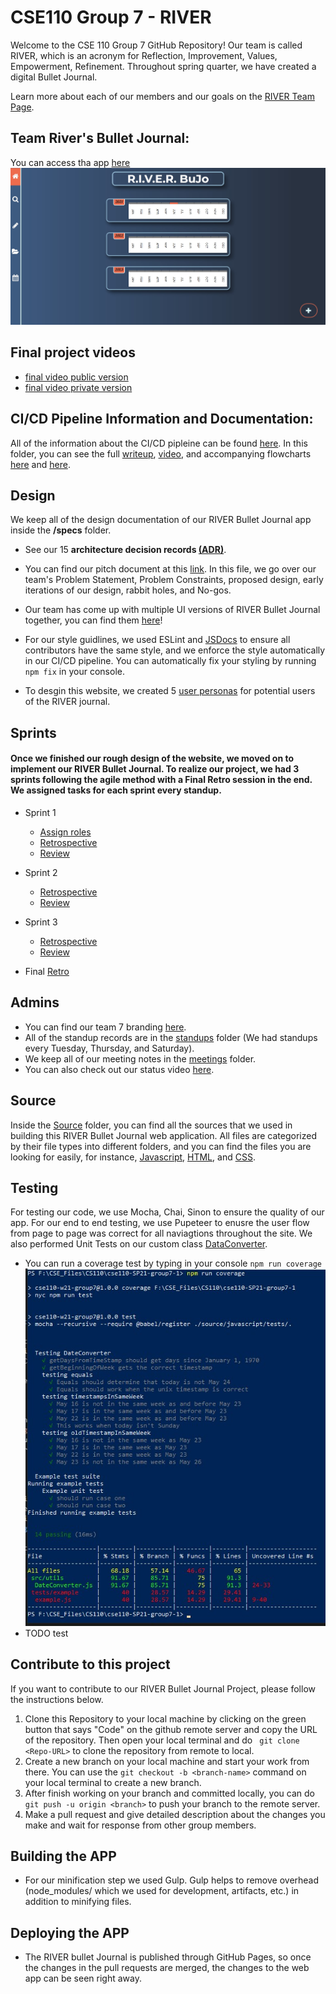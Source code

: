 
# CSE110 Group 7 - RIVER

Welcome to the CSE 110 Group 7 GitHub Repository! Our team is called RIVER, which is an acronym for Reflection, Improvement, Values, Empowerment, Refinement. Throughout spring quarter, we have created a digital Bullet Journal. 

Learn more about each of our members and our goals on the [RIVER Team Page](admin/team.md).

## Team River's Bullet Journal: 
You can access tha app [here](https://noaht.github.io/cse110-w21-group7/index.html)    
![websiteLayout](admin/onboard-images/Front-Page.jpg)  

## Final project videos
- [final video public version](TODO)
- [final video private version](TODO)

## CI/CD Pipeline Information and Documentation:
All of the information about the CI/CD pipleine can be found [here](https://github.com/cse110-w21-group7/cse110-SP21-group7/tree/main/admin/cipipeline). In this folder, you can see the full [writeup](admin/cipipeline/phase1.md), [video](admin/cipipeline/phase1.mp4), and accompanying flowcharts [here](admin/cipipeline/phase1.png) and [here](admin/cipipeline/phase2.png). 

## Design

We keep all of the design documentation of our RIVER Bullet Journal app inside the **/specs** folder.

- See our 15 **architecture decision records [(ADR)](https://github.com/cse110-w21-group7/cse110-SP21-group7/tree/main/specs/adr)**.

- You can find our pitch document at this [link](https://github.com/cse110-w21-group7/cse110-SP21-group7/tree/main/specs/pitch). In this file, we go over our team's Problem Statement, Problem Constraints, proposed design, early iterations of our design, rabbit holes, and No-gos.

- Our team has come up with multiple UI versions of RIVER Bullet Journal together, you can find them [here](https://github.com/cse110-w21-group7/cse110-SP21-group7/tree/main/specs/interface)!

- For our style guidlines, we used ESLint and [JSDocs](https://github.com/shri/JSDoc-Style-Guide) to ensure all contributors have the same style, and we enforce the style automatically in our CI/CD pipeline. You can automatically fix your styling by running ```npm fix``` in your console.

- To desgin this website, we created 5 [user personas](https://github.com/cse110-w21-group7/cse110-SP21-group7/tree/main/specs/users) for potential users of the RIVER journal.

## Sprints
#### Once we finished our rough design of the website, we moved on to implement our RIVER Bullet Journal. To realize our project, we had 3 sprints following the agile method with a Final Retro session in the end. We assigned tasks for each sprint every standup.

- Sprint 1
  - [Assign roles](https://github.com/cse110-w21-group7/cse110-SP21-group7/blob/main/admin/standups/standup_may6.md)
  - [Retrospective](https://github.com/cse110-w21-group7/cse110-SP21-group7/blob/brettherbst-patch-1/admin/meetings/051521-retrospective.md)
  - [Review](https://github.com/cse110-w21-group7/cse110-SP21-group7/blob/brettherbst-patch-1/admin/meetings/051521-sprint-review.md)
  
- Sprint 2
  - [Retrospective](https://github.com/cse110-w21-group7/cse110-SP21-group7/blob/brettherbst-patch-1/admin/meetings/052221-retrospective2.md)
  - [Review](https://github.com/cse110-w21-group7/cse110-SP21-group7/blob/brettherbst-patch-1/admin/meetings/052221-sprint-2-review.md)

- Sprint 3
  - [Retrospective](https://github.com/cse110-w21-group7/cse110-SP21-group7/blob/brettherbst-patch-1/admin/meetings/052921-retro3.md)
  - [Review](https://github.com/cse110-w21-group7/cse110-SP21-group7/blob/brettherbst-patch-1/admin/meetings/052921-sprint-review-3.md)
  
- Final [Retro](https://github.com/cse110-w21-group7/cse110-SP21-group7/blob/brettherbst-patch-1/admin/meetings/060621-finalRetro.md)
## Admins
- You can find our team 7 branding [here](https://github.com/cse110-w21-group7/cse110-SP21-group7/tree/brettherbst-patch-1/admin/branding).
- All of the standup records are in the [standups](https://github.com/cse110-w21-group7/cse110-SP21-group7/tree/brettherbst-patch-1/admin/standups)   folder (We had standups every Tuesday, Thursday, and Saturday).
- We keep all of our meeting notes in the [meetings](https://github.com/cse110-w21-group7/cse110-SP21-group7/tree/brettherbst-patch-1/admin/meetings) folder.
- You can also check out our status video [here](https://github.com/cse110-w21-group7/cse110-SP21-group7/tree/brettherbst-patch-1/admin/videos).

## Source
  Inside the [Source](https://github.com/cse110-w21-group7/cse110-SP21-group7/tree/brettherbst-patch-1/source) folder, you can find all the sources that we used in building this RIVER Bullet Journal web application. All files are categorized by their file types into different folders, and you can find the files you are looking for easily, for instance, [Javascript](https://github.com/cse110-w21-group7/cse110-SP21-group7/tree/brettherbst-patch-1/source/javascript), [HTML](https://github.com/cse110-w21-group7/cse110-SP21-group7/tree/brettherbst-patch-1/source/html), and [CSS](https://github.com/cse110-w21-group7/cse110-SP21-group7/tree/brettherbst-patch-1/source/css). 


## Testing
For testing our code, we use Mocha, Chai, Sinon to ensure the quality of our app. For our end to end testing, we use Pupeteer to enusre the user flow from page to page was correct for all naviagtions throughout the site. We also performed Unit Tests on our custom class [DataConverter](https://github.com/cse110-w21-group7/cse110-SP21-group7/blob/main/source/javascript/src/utils/DateConverter.js).  
- You can run a coverage test by typing in your console ```npm run coverage```  
![CoverageTest](admin/onboard-images/CoverageTest.jpg)  
- TODO test





## Contribute to this project
If you want to contribute to our RIVER Bullet Journal Project, please follow the instructions below.
1. Clone this Repository to your local machine by clicking on the green button that says "Code" on the github remote server and copy the URL of the repository. Then open your local terminal and do ``` git clone <Repo-URL>``` to clone the repository from remote to local.
2. Create a new branch on your local machine and start your work from there. You can use the ```git checkout -b <branch-name>``` command on your local terminal to create a new branch.
3. After finish working on your branch and committed locally, you can do ```git push -u origin <branch>``` to push your branch to the remote server. 
4. Make a pull request and give detailed description about the changes you make and wait for response from other group members.



## Building the APP
- For our minification step we used Gulp. Gulp helps to remove overhead (node_modules/ which we used for development, artifacts, etc.) in addition to minifying files.  
## Deploying the APP
- The RIVER bullet Journal is published through GitHub Pages, so once the changes in the pull requests are merged, the changes to the web app can be seen right away.
